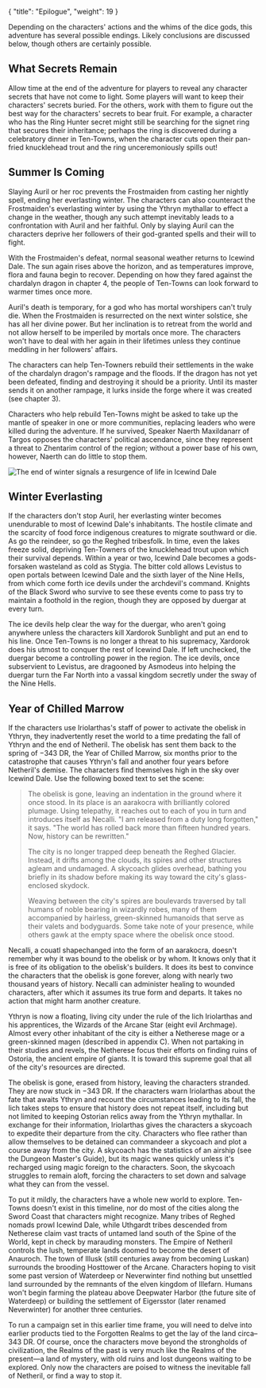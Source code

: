 {
  "title": "Epilogue",
  "weight": 19
}

Depending on the characters' actions and the whims of the dice gods, this adventure has several possible endings. Likely conclusions are discussed below, though others are certainly possible.

## What Secrets Remain

Allow time at the end of the adventure for players to reveal any character secrets that have not come to light. Some players will want to keep their characters' secrets buried. For the others, work with them to figure out the best way for the characters' secrets to bear fruit. For example, a character who has the Ring Hunter secret might still be searching for the signet ring that secures their inheritance; perhaps the ring is discovered during a celebratory dinner in Ten-Towns, when the character cuts open their pan-fried knucklehead trout and the ring unceremoniously spills out!

## Summer Is Coming

Slaying Auril or her roc prevents the Frostmaiden from casting her nightly spell, ending her everlasting winter. The characters can also counteract the Frostmaiden's everlasting winter by using the <wc-fetch type="item">Ythryn mythallar</wc-fetch> to effect a change in the weather, though any such attempt inevitably leads to a confrontation with Auril and her faithful. Only by slaying Auril can the characters deprive her followers of their god-granted spells and their will to fight.

With the Frostmaiden's defeat, normal seasonal weather returns to Icewind Dale. The sun again rises above the horizon, and as temperatures improve, flora and fauna begin to recover. Depending on how they fared against the chardalyn dragon in chapter 4, the people of Ten-Towns can look forward to warmer times once more.

Auril's death is temporary, for a god who has mortal worshipers can't truly die. When the Frostmaiden is resurrected on the next winter solstice, she has all her divine power. But her inclination is to retreat from the world and not allow herself to be imperiled by mortals once more. The characters won't have to deal with her again in their lifetimes unless they continue meddling in her followers' affairs.

The characters can help Ten-Towners rebuild their settlements in the wake of the chardalyn dragon's rampage and the floods. If the dragon has not yet been defeated, finding and destroying it should be a priority. Until its master sends it on another rampage, it lurks inside the forge where it was created (see chapter 3).

Characters who help rebuild Ten-Towns might be asked to take up the mantle of speaker in one or more communities, replacing leaders who were killed during the adventure. If he survived, Speaker Naerth Maxildanarr of Targos opposes the characters' political ascendance, since they represent a threat to Zhentarim control of the region; without a power base of his own, however, Naerth can do little to stop them.

![The end of winter signals a resurgence of life in Icewind Dale](adventure/IDRotF/191-08-001.end-of-winter.png)

## Winter Everlasting

If the characters don't stop Auril, her everlasting winter becomes unendurable to most of Icewind Dale's inhabitants. The hostile climate and the scarcity of food force indigenous creatures to migrate southward or die. As go the reindeer, so go the Reghed tribesfolk. In time, even the lakes freeze solid, depriving Ten-Towners of the knucklehead trout upon which their survival depends. Within a year or two, Icewind Dale becomes a gods-forsaken wasteland as cold as Stygia. The bitter cold allows Levistus to open portals between Icewind Dale and the sixth layer of the Nine Hells, from which come forth ice devils under the archdevil's command. Knights of the Black Sword who survive to see these events come to pass try to maintain a foothold in the region, though they are opposed by duergar at every turn.

The ice devils help clear the way for the duergar, who aren't going anywhere unless the characters kill Xardorok Sunblight and put an end to his line. Once Ten-Towns is no longer a threat to his supremacy, Xardorok does his utmost to conquer the rest of Icewind Dale. If left unchecked, the duergar become a controlling power in the region. The ice devils, once subservient to Levistus, are dragooned by Asmodeus into helping the duergar turn the Far North into a vassal kingdom secretly under the sway of the Nine Hells.

## Year of Chilled Marrow

If the characters use Iriolarthas's <wc-fetch type="item">staff of power</wc-fetch> to activate the obelisk in Ythryn, they inadvertently reset the world to a time predating the fall of Ythryn and the end of Netheril. The obelisk has sent them back to the spring of −343 DR, the Year of Chilled Marrow, six months prior to the catastrophe that causes Ythryn's fall and another four years before Netheril's demise. The characters find themselves high in the sky over Icewind Dale. Use the following boxed text to set the scene:

> The obelisk is gone, leaving an indentation in the ground where it once stood. In its place is an aarakocra with brilliantly colored plumage. Using telepathy, it reaches out to each of you in turn and introduces itself as Necalli. "I am released from a duty long forgotten," it says. "The world has rolled back more than fifteen hundred years. Now, history can be rewritten."
> 
> The city is no longer trapped deep beneath the Reghed Glacier. Instead, it drifts among the clouds, its spires and other structures agleam and undamaged. A skycoach glides overhead, bathing you briefly in its shadow before making its way toward the city's glass-enclosed skydock.
> 
> Weaving between the city's spires are boulevards traversed by tall humans of noble bearing in wizardly robes, many of them accompanied by hairless, green-skinned humanoids that serve as their valets and bodyguards. Some take note of your presence, while others gawk at the empty space where the obelisk once stood.

Necalli, a couatl shapechanged into the form of an aarakocra, doesn't remember why it was bound to the obelisk or by whom. It knows only that it is free of its obligation to the obelisk's builders. It does its best to convince the characters that the obelisk is gone forever, along with nearly two thousand years of history. Necalli can administer healing to wounded characters, after which it assumes its true form and departs. It takes no action that might harm another creature.

Ythryn is now a floating, living city under the rule of the lich Iriolarthas and his apprentices, the Wizards of the Arcane Star (eight evil Archmage). Almost every other inhabitant of the city is either a Netherese mage or a green-skinned magen (described in appendix C). When not partaking in their studies and revels, the Netherese focus their efforts on finding ruins of Ostoria, the ancient empire of giants. It is toward this supreme goal that all of the city's resources are directed.

The obelisk is gone, erased from history, leaving the characters stranded. They are now stuck in −343 DR. If the characters warn Iriolarthas about the fate that awaits Ythryn and recount the circumstances leading to its fall, the lich takes steps to ensure that history does not repeat itself, including but not limited to keeping Ostorian relics away from the <wc-fetch type="item">Ythryn mythallar</wc-fetch>. In exchange for their information, Iriolarthas gives the characters a skycoach to expedite their departure from the city. Characters who flee rather than allow themselves to be detained can commandeer a skycoach and plot a course away from the city. A skycoach has the statistics of an <wc-fetch type="item">airship</wc-fetch> (see the Dungeon Master's Guide), but its magic wanes quickly unless it's recharged using magic foreign to the characters. Soon, the skycoach struggles to remain aloft, forcing the characters to set down and salvage what they can from the vessel.

To put it mildly, the characters have a whole new world to explore. Ten-Towns doesn't exist in this timeline, nor do most of the cities along the Sword Coast that characters might recognize. Many tribes of Reghed nomads prowl Icewind Dale, while Uthgardt tribes descended from Netherese claim vast tracts of untamed land south of the Spine of the World, kept in check by marauding monsters. The Empire of Netheril controls the lush, temperate lands doomed to become the desert of Anauroch. The town of Illusk (still centuries away from becoming Luskan) surrounds the brooding Hosttower of the Arcane. Characters hoping to visit some past version of Waterdeep or Neverwinter find nothing but unsettled land surrounded by the remnants of the elven kingdom of Illefarn. Humans won't begin farming the plateau above Deepwater Harbor (the future site of Waterdeep) or building the settlement of Eigersstor (later renamed Neverwinter) for another three centuries.

To run a campaign set in this earlier time frame, you will need to delve into earlier products tied to the Forgotten Realms to get the lay of the land circa–343 DR. Of course, once the characters move beyond the strongholds of civilization, the Realms of the past is very much like the Realms of the present—a land of mystery, with old ruins and lost dungeons waiting to be explored. Only now the characters are poised to witness the inevitable fall of Netheril, or find a way to stop it.